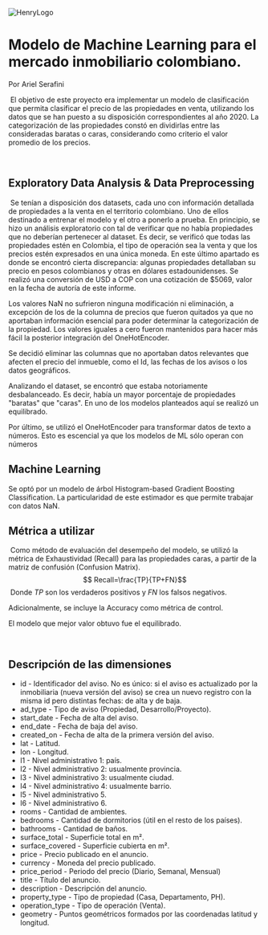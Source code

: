 ![HenryLogo](https://d31uz8lwfmyn8g.cloudfront.net/Assets/logo-henry-white-lg.png)
​
# Modelo de Machine Learning para el mercado inmobiliario colombiano.
​Por Ariel Serafini

​
El objetivo de este proyecto era implementar un modelo de clasificación que permita clasificar el precio de las propiedades en venta, utilizando los datos que se han puesto a su disposición correspondientes al año 2020. La categorización de las propiedades constó en dividirlas entre las consideradas baratas o caras, considerando como criterio el valor promedio de los precios. 


​
## Exploratory Data Analysis & Data Preprocessing
​
Se tenían a disposición dos datasets, cada uno con información detallada de ​propiedades a la venta en el territorio colombiano. Uno de ellos destinado a entrenar el modelo y el otro a ponerlo a prueba. 
En principio, se hizo un análisis exploratorio con tal de verificar que no había propiedades que no deberían pertenecer al dataset. Es decir, se verificó que todas las propiedades estén en Colombia, el tipo de operación sea la venta y que los precios estén expresados en una única moneda.
En este último apartado es donde se encontró cierta discrepancia: algunas propiedades detallaban su precio en pesos colombianos y otras en dólares estadounidenses. Se realizó una conversión de USD a COP con una cotización de $5069, valor en la fecha de autoría de este informe.

Los valores NaN no sufrieron ninguna modificación ni eliminación, a excepción de los de la columna de precios que fueron quitados ya que no aportaban información esencial para poder determinar la categorización de la propiedad. Los valores iguales a cero fueron mantenidos para hacer más fácil la posterior integración del OneHotEncoder.

Se decidió eliminar las columnas que no aportaban datos relevantes que afecten el precio del inmueble, como el Id, las fechas de los avisos o los datos geográficos.

Analizando el dataset, se encontró que estaba notoriamente desbalanceado. Es decir, había un mayor porcentaje de propiedades "baratas" que "caras". En uno de los modelos planteados aquí se realizó un equilibrado.

Por último, se utilizó el OneHotEncoder para transformar datos de texto a números. Esto es escencial ya que los modelos de ML sólo operan con números


## Machine Learning

Se optó por un modelo de árbol Histogram-based Gradient Boosting Classification. La particularidad de este estimador es que permite trabajar con datos NaN.


## Métrica a utilizar
​
Como método de evaluación del desempeño del modelo, se utilizó la métrica de Exhaustividad (Recall) para las propiedades caras, a partir de la matriz de confusión (Confusion Matrix). 
​
$$ Recall=\frac{TP}{TP+FN}$$
​
Donde $TP$ son los verdaderos positivos y $FN$ los falsos negativos.

Adicionalmente, se incluye la Accuracy como métrica de control.

El modelo que mejor valor obtuvo fue el equilibrado.

​
## Descripción de las dimensiones
- id - Identificador del aviso. No es único: si el aviso es actualizado por la inmobiliaria (nueva versión del aviso) se crea un nuevo registro con la misma id pero distintas fechas: de alta y de baja.
- ad_type - Tipo de aviso (Propiedad, Desarrollo/Proyecto).
- start_date - Fecha de alta del aviso.
- end_date - Fecha de baja del aviso.
- created_on - Fecha de alta de la primera versión del aviso.
- lat - Latitud.
- lon - Longitud.
- l1 - Nivel administrativo 1: país.
- l2 - Nivel administrativo 2: usualmente provincia.
- l3 - Nivel administrativo 3: usualmente ciudad.
- l4 - Nivel administrativo 4: usualmente barrio.
- l5 - Nivel administrativo 5.
- l6 - Nivel administrativo 6.
- rooms - Cantidad de ambientes.
- bedrooms - Cantidad de dormitorios (útil en el resto de los países).
- bathrooms - Cantidad de baños.
- surface_total - Superficie total en m².
- surface_covered - Superficie cubierta en m².
- price - Precio publicado en el anuncio.
- currency - Moneda del precio publicado.
- price_period - Periodo del precio (Diario, Semanal, Mensual)
- title - Título del anuncio.
- description - Descripción del anuncio.
- property_type - Tipo de propiedad (Casa, Departamento, PH).
- operation_type - Tipo de operación (Venta).
- geometry - Puntos geométricos formados por las coordenadas latitud y longitud. 
​

